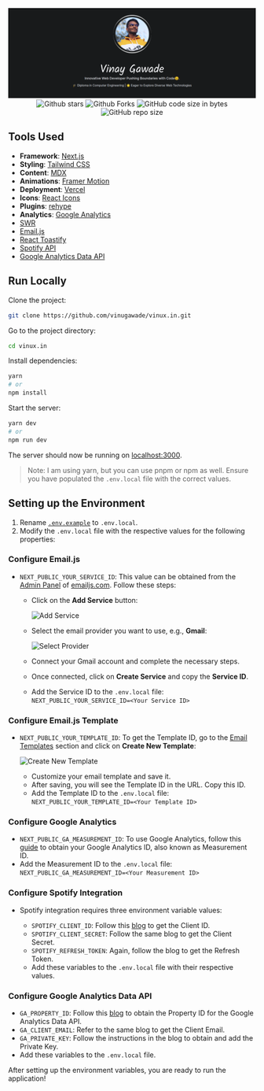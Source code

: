 <div align="center">
  <img src="public/screenshots/Banner.png" alt="Cover">
  <br>
  <img src="https://img.shields.io/github/stars/vinugawade/vinux.in?style=flat-square" alt="Github stars">
  <img src="https://img.shields.io/github/forks/vinugawade/vinux.in?style=flat-square" alt="Github Forks">
  <img src="https://img.shields.io/github/languages/code-size/vinugawade/vinux.in?style=flat-square" alt="GitHub code size in bytes">
  <img src="https://img.shields.io/github/repo-size/vinugawade/vinux.in?style=flat-square" alt="GitHub repo size">
</div>

## Tools Used

* **Framework**: [Next.js](https://nextjs.org)
* **Styling**: [Tailwind CSS](https://tailwindcss.com)
* **Content**: [MDX](https://github.com/mdx-js/mdx)
* **Animations**: [Framer Motion](https://framer.com/motion)
* **Deployment**: [Vercel](https://vercel.com)
* **Icons**: [React Icons](https://react-icons.github.io/react-icons)
* **Plugins**: [rehype](https://github.com/rehypejs/rehype)
* **Analytics**: [Google Analytics](https://analytics.google.com/analytics/web)
* [SWR](https://swr.vercel.app)
* [Email.js](https://www.emailjs.com)
* [React Toastify](https://github.com/fkhadra/react-toastify)
* [Spotify API](https://developer.spotify.com/documentation/web-api)
* [Google Analytics Data API](https://developers.google.com/analytics/devguides/reporting/data/v1)

## Run Locally

Clone the project:

```bash
git clone https://github.com/vinugawade/vinux.in.git
```

Go to the project directory:

```bash
cd vinux.in
```

Install dependencies:

```bash
yarn
# or
npm install
```

Start the server:

```bash
yarn dev
# or
npm run dev
```

The server should now be running on [localhost:3000](http://localhost:3000).

> Note: I am using yarn, but you can use pnpm or npm as well. Ensure you have populated the `.env.local` file with the correct values.

## Setting up the Environment

1. Rename [`.env.example`](/.env.example) to `.env.local`.
2. Modify the `.env.local` file with the respective values for the following properties:

### Configure Email.js

* `NEXT_PUBLIC_YOUR_SERVICE_ID`: This value can be obtained from the [Admin Panel](https://dashboard.emailjs.com/admin) of [emailjs.com](https://emailjs.com). Follow these steps:

  * Click on the **Add Service** button:

     ![Add Service](https://i.imgur.com/bK5wzkD.png)

  * Select the email provider you want to use, e.g., **Gmail**:

     ![Select Provider](https://i.imgur.com/zTrFCNJ.png)

  * Connect your Gmail account and complete the necessary steps.
  * Once connected, click on **Create Service** and copy the **Service ID**.
  * Add the Service ID to the `.env.local` file: `NEXT_PUBLIC_YOUR_SERVICE_ID=<Your Service ID>`

### Configure Email.js Template

* `NEXT_PUBLIC_YOUR_TEMPLATE_ID`: To get the Template ID, go to the [Email Templates](https://dashboard.emailjs.com/admin/templates) section and click on **Create New Template**:

   ![Create New Template](https://i.imgur.com/TQLrQuz.png)

  * Customize your email template and save it.
  * After saving, you will see the Template ID in the URL. Copy this ID.
  * Add the Template ID to the `.env.local` file: `NEXT_PUBLIC_YOUR_TEMPLATE_ID=<Your Template ID>`

### Configure Google Analytics

* `NEXT_PUBLIC_GA_MEASUREMENT_ID`: To use Google Analytics, follow this [guide](https://support.google.com/analytics/answer/9539598?hl=en) to obtain your Google Analytics ID, also known as Measurement ID.
* Add the Measurement ID to the `.env.local` file: `NEXT_PUBLIC_GA_MEASUREMENT_ID=<Your Measurement ID>`

### Configure Spotify Integration

* Spotify integration requires three environment variable values:

  * `SPOTIFY_CLIENT_ID`: Follow this [blog](https://j471n.in/blogs/spotify-api-nextjs) to get the Client ID.
  * `SPOTIFY_CLIENT_SECRET`: Follow the same blog to get the Client Secret.
  * `SPOTIFY_REFRESH_TOKEN`: Again, follow the blog to get the Refresh Token.
  * Add these variables to the `.env.local` file with their respective values.

### Configure Google Analytics Data API

* `GA_PROPERTY_ID`: Follow this [blog](https://j471n.in/blogs/google-analytics-data-api) to obtain the Property ID for the Google Analytics Data API.
* `GA_CLIENT_EMAIL`: Refer to the same blog to get the Client Email.
* `GA_PRIVATE_KEY`: Follow the instructions in the blog to obtain and add the Private Key.
* Add these variables to the `.env.local` file.

After setting up the environment variables, you are ready to run the application!
